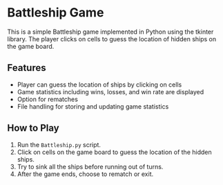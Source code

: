 # Battleship Game

This is a simple Battleship game implemented in Python using the tkinter library. The player clicks on cells to guess the location of hidden ships on the game board.

## Features
- Player can guess the location of ships by clicking on cells
- Game statistics including wins, losses, and win rate are displayed
- Option for rematches
- File handling for storing and updating game statistics

## How to Play
1. Run the `Battleship.py` script.
2. Click on cells on the game board to guess the location of the hidden ships.
3. Try to sink all the ships before running out of turns.
4. After the game ends, choose to rematch or exit.
